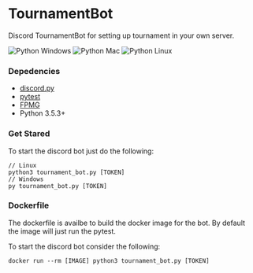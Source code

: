 # TournamentBot
Discord TournamentBot for setting up tournament in your own server.

![Python Windows](https://github.com/wltu/TournamentBot/workflows/Python%20Windows/badge.svg)
![Python Mac](https://github.com/wltu/TournamentBot/workflows/Python%20Mac/badge.svg)
![Python Linux](https://github.com/wltu/TournamentBot/workflows/Python%20Linux/badge.svg)

### Depedencies
 - [discord.py](https://github.com/Rapptz/discord.py)
 - [pytest](https://docs.pytest.org/en/stable/)
 - [FPMG](https://www.ffmpeg.org/)
 - Python 3.5.3+

### Get Stared
To start the discord bot just do the following:
```
// Linux
python3 tournament_bot.py [TOKEN]
// Windows
py tournament_bot.py [TOKEN]
```

### Dockerfile
The dockerfile is availbe to build the docker image for the bot. By default the image will just run the pytest.

To start the discord bot consider the following:
```
docker run --rm [IMAGE] python3 tournament_bot.py [TOKEN]
```
